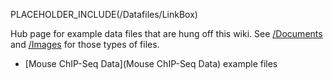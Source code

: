 PLACEHOLDER_INCLUDE(/Datafiles/LinkBox)

Hub page for example data files that are hung off this wiki.  See [/Documents](/Documents) and [/Images](../Images) for those types of files.

* [Mouse ChIP-Seq Data](Mouse ChIP-Seq Data) example files
